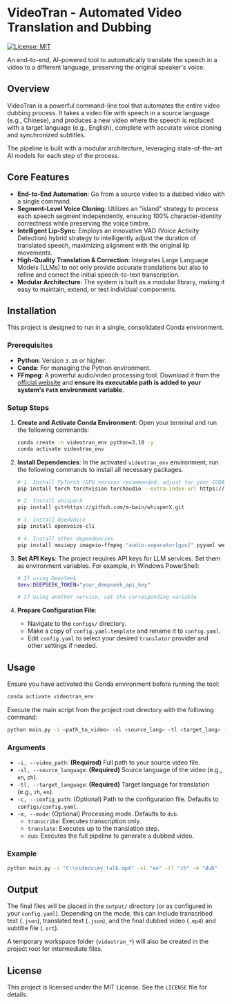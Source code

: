 # VideoTran - Automated Video Translation and Dubbing

[![License: MIT](https://img.shields.io/badge/License-MIT-yellow.svg)](https://opensource.org/licenses/MIT)

An end-to-end, AI-powered tool to automatically translate the speech in a video to a different language, preserving the original speaker's voice.

## Overview

VideoTran is a powerful command-line tool that automates the entire video dubbing process. It takes a video file with speech in a source language (e.g., Chinese), and produces a new video where the speech is replaced with a target language (e.g., English), complete with accurate voice cloning and synchronized subtitles.

The pipeline is built with a modular architecture, leveraging state-of-the-art AI models for each step of the process.

## Core Features

- **End-to-End Automation**: Go from a source video to a dubbed video with a single command.
- **Segment-Level Voice Cloning**: Utilizes an "island" strategy to process each speech segment independently, ensuring 100% character-identity correctness while preserving the voice timbre.
- **Intelligent Lip-Sync**: Employs an innovative VAD (Voice Activity Detection) hybrid strategy to intelligently adjust the duration of translated speech, maximizing alignment with the original lip movements.
- **High-Quality Translation & Correction**: Integrates Large Language Models (LLMs) to not only provide accurate translations but also to refine and correct the initial speech-to-text transcription.
- **Modular Architecture**: The system is built as a modular library, making it easy to maintain, extend, or test individual components.

## Installation

This project is designed to run in a single, consolidated Conda environment.

### Prerequisites

- **Python**: Version `3.10` or higher.
- **Conda**: For managing the Python environment.
- **FFmpeg**: A powerful audio/video processing tool. Download it from the [official website](https://ffmpeg.org/download.html) and **ensure its executable path is added to your system's `Path` environment variable**.

### Setup Steps

1.  **Create and Activate Conda Environment**:
    Open your terminal and run the following commands:
    ```bash
    conda create -n videotran_env python=3.10 -y
    conda activate videotran_env
    ```

2.  **Install Dependencies**:
    In the activated `videotran_env` environment, run the following commands to install all necessary packages.

    ```bash
    # 1. Install PyTorch (GPU version recommended, adjust for your CUDA version)
    pip install torch torchvision torchaudio --extra-index-url https://download.pytorch.org/whl/cu118

    # 2. Install whisperX
    pip install git+https://github.com/m-bain/whisperX.git

    # 3. Install OpenVoice
    pip install openvoice-cli

    # 4. Install other dependencies
    pip install moviepy imageio-ffmpeg "audio-separator[gpu]" pyyaml webrtcvad pydub ollama
    ```

3.  **Set API Keys**:
    The project requires API keys for LLM services. Set them as environment variables. For example, in Windows PowerShell:
    ```powershell
    # If using DeepSeek
    $env:DEEPSEEK_TOKEN="your_deepseek_api_key"

    # If using another service, set the corresponding variable
    ```

4.  **Prepare Configuration File**:
    - Navigate to the `configs/` directory.
    - Make a copy of `config.yaml.template` and rename it to `config.yaml`.
    - Edit `config.yaml` to select your desired `translator` provider and other settings if needed.

## Usage

Ensure you have activated the Conda environment before running the tool:
```bash
conda activate videotran_env
```

Execute the main script from the project root directory with the following command:

```bash
python main.py -i <path_to_video> -sl <source_lang> -tl <target_lang> -m <mode>
```

### Arguments

- `-i, --video_path`: **(Required)** Full path to your source video file.
- `-sl, --source_language`: **(Required)** Source language of the video (e.g., `en`, `zh`).
- `-tl, --target_language`: **(Required)** Target language for translation (e.g., `zh`, `en`).
- `-c, --config_path`: (Optional) Path to the configuration file. Defaults to `configs/config.yaml`.
- `-m, --mode`: (Optional) Processing mode. Defaults to `dub`.
    - `transcribe`: Executes transcription only.
    - `translate`: Executes up to the translation step.
    - `dub`: Executes the full pipeline to generate a dubbed video.

### Example

```bash
python main.py -i "C:\videos\my_talk.mp4" -sl "en" -tl "zh" -m "dub"
```

## Output

The final files will be placed in the `output/` directory (or as configured in your `config.yaml`). Depending on the mode, this can include transcribed text (`.json`), translated text (`.json`), and the final dubbed video (`.mp4`) and subtitle file (`.srt`).

A temporary workspace folder (`videotran_*`) will also be created in the project root for intermediate files.

## License

This project is licensed under the MIT License. See the `LICENSE` file for details.
